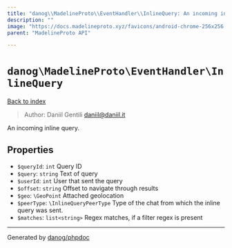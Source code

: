 ```yaml
---
title: "danog\\MadelineProto\\EventHandler\\InlineQuery: An incoming inline query."
description: ""
image: "https://docs.madelineproto.xyz/favicons/android-chrome-256x256.png"
parent: "MadelineProto API"

---
```

# `danog\MadelineProto\EventHandler\InlineQuery`
[Back to index](../../../index.html)

> Author: Daniil Gentili <daniil@daniil.it>  
  

An incoming inline query.  



## Properties
* `$queryId`: `int` Query ID
* `$query`: `string` Text of query
* `$userId`: `int` User that sent the query
* `$offset`: `string` Offset to navigate through results
* `$geo`: `\GeoPoint` Attached geolocation
* `$peerType`: `\InlineQueryPeerType` Type of the chat from which the inline query was sent.
* `$matches`: `list<string>` Regex matches, if a filter regex is present
---
Generated by [danog/phpdoc](https://phpdoc.daniil.it)
